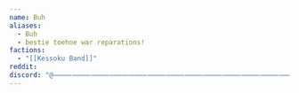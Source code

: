 ```yaml
---
name: Buh
aliases:
  - Buh
  - bestie toehoe war reparations!
factions:
  - "[[Kessoku Band]]"
reddit: 
discord: "@⸻⸻⸻⸻⸻⸻⸻⸻⸻⸻⸻⸻⸻⸻⸻⸻⸻⸻⸻⸻⸻⸻⸻⸻⸻⸻⸻⸻⸻⸻⸻⸻#2927"
---
```

